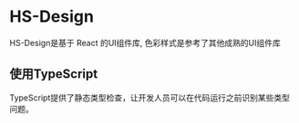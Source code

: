 
# HS-Design

HS-Design是基于 React 的UI组件库, 色彩样式是参考了其他成熟的UI组件库

## 使用TypeScript

TypeScript提供了静态类型检查，让开发人员可以在代码运行之前识别某些类型问题。
